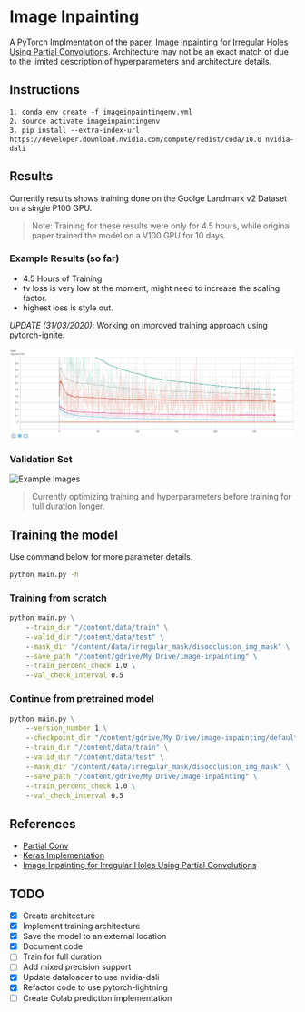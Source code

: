 # Image Inpainting

A PyTorch Implmentation of the paper, [Image Inpainting for Irregular Holes Using Partial Convolutions](https://arxiv.org/pdf/1804.07723.pdf). Architecture may not be an exact match of due to the limited description of hyperparameters and architecture details.


## Instructions

```
1. conda env create -f imageinpaintingenv.yml
2. source activate imageinpaintingenv
3. pip install --extra-index-url https://developer.download.nvidia.com/compute/redist/cuda/10.0 nvidia-dali
```

## Results

Currently results shows training done on the Goolge Landmark v2 Dataset on a single P100 GPU.

> Note: Training for these results were only for 4.5 hours, while original paper trained the model on a V100 GPU for 10 days.


### Example Results (so far)

- 4.5 Hours of Training
- tv loss is very low at the moment, might need to increase the scaling factor.
- highest loss is style out.

*UPDATE (31/03/2020)*: Working on improved training approach using pytorch-ignite.

![Example Images](res/sample_training.JPG)

### Validation Set

![Example Images](res/individualImage.png)

> Currently optimizing training and hyperparameters before training for full duration longer.

## Training the model

Use command below for more parameter details.
```cmd
python main.py -h
```

### Training from scratch

```cmd
python main.py \
    --train_dir "/content/data/train" \
    --valid_dir "/content/data/test" \
    --mask_dir "/content/data/irregular_mask/disocclusion_img_mask" \
    --save_path "/content/gdrive/My Drive/image-inpainting" \
    --train_percent_check 1.0 \
    --val_check_interval 0.5

```

### Continue from pretrained model

```cmd
python main.py \
    --version_number 1 \
    --checkpoint_dir "/content/gdrive/My Drive/image-inpainting/default/version_0/checkpoints/_ckpt_epoch_2.ckpt" \
    --train_dir "/content/data/train" \
    --valid_dir "/content/data/test" \
    --mask_dir "/content/data/irregular_mask/disocclusion_img_mask" \
    --save_path "/content/gdrive/My Drive/image-inpainting" \
    --train_percent_check 1.0 \
    --val_check_interval 0.5
```

## References

- [Partial Conv](https://github.com/NVIDIA/partialconv)
- [Keras Implementation](https://github.com/MathiasGruber/PConv-Keras)
- [Image Inpainting for Irregular Holes Using Partial Convolutions](https://arxiv.org/pdf/1804.07723.pdf)

## TODO

- [x] Create architecture
- [x] Implement training architecture
- [x] Save the model to an external location
- [x] Document code
- [ ] Train for full duration
- [ ] Add mixed precision support
- [x] Update dataloader to use nvidia-dali
- [x] Refactor code to use pytorch-lightning
- [ ] Create Colab prediction implementation
